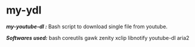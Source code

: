 # my-ydl
***my-youtube-dl :*** Bash script to download single file from youtube.

***Softwares used:***
bash
coreutils
gawk
zenity
xclip
libnotify
youtube-dl
aria2
